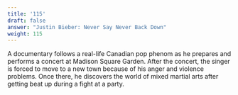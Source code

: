 ```yaml
---
title: '115'
draft: false
answer: "Justin Bieber: Never Say Never Back Down"
weight: 115
---
```

A documentary follows a real-life Canadian pop phenom as he prepares and performs a concert at Madison Square Garden. After the concert, the singer is forced to move to a new town because of his anger and violence problems. Once there, he discovers the world of mixed martial arts after getting beat up during a fight at a party.